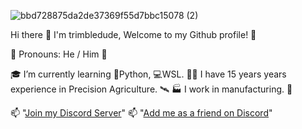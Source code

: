 ![bbd728875da2de37369f55d7bbc15078 (2)](https://user-images.githubusercontent.com/4210645/230256747-5f13cb37-363a-440d-9deb-038cdb9163d8.jpg)

Hi there 👋 I'm trimbledude, Welcome to my Github profile! 👋

👦 Pronouns: He / Him 👦

🎓 I’m currently learning 🐍Python, 💻WSL.
👨‍🌾 I have 15 years years experience in Precision Agriculture. 🛰
🏭 I work in manufacturing. 🤖

📫 "[Join my Discord Server](https://discord.gg/Xa8gGUby)" 
📫 "[Add me as a friend on Discord](https://discord.com/users/trimbledude#1542)"
<!--
**trimbledude/trimbledude** is a ✨ _special_ ✨ repository because its `README.md` (this file) appears on your GitHub profile.
-->
